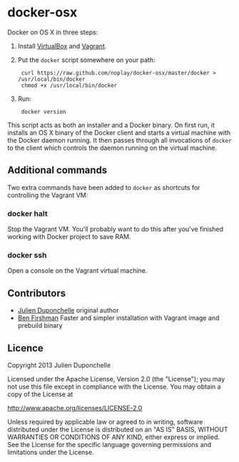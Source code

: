 docker-osx
==========

Docker on OS X in three steps:

1. Install [VirtualBox](https://www.virtualbox.org/wiki/Downloads) and [Vagrant](http://www.vagrantup.com/downloads.html).

2. Put the `docker` script somewhere on your path:

        curl https://raw.github.com/noplay/docker-osx/master/docker > /usr/local/bin/docker
        chmod +x /usr/local/bin/docker

3. Run:

        docker version

This script acts as both an installer and a Docker binary. On first run, it installs an OS X binary of the Docker client and starts a virtual machine with the Docker daemon running. It then passes through all invocations of `docker` to the client which controls the daemon running on the virtual machine.

## Additional commands

Two extra commands have been added to `docker` as shortcuts for controlling the Vagrant VM:

### docker halt

Stop the Vagrant VM. You'll probably want to do this after you've finished working with Docker project to save RAM.

### docker ssh

Open a console on the Vagrant virtual machine.

## Contributors
* [Julien Duponchelle](https://github.com/noplay/) original author
* [Ben Firshman](https://github.com/bfirsh) Faster and simpler installation with Vagrant image and prebuild binary

## Licence

Copyright 2013 Julien Duponchelle

Licensed under the Apache License, Version 2.0 (the "License");
you may not use this file except in compliance with the License.
You may obtain a copy of the License at

http://www.apache.org/licenses/LICENSE-2.0

Unless required by applicable law or agreed to in writing, software
distributed under the License is distributed on an "AS IS" BASIS,
WITHOUT WARRANTIES OR CONDITIONS OF ANY KIND, either express or implied.
See the License for the specific language governing permissions and
limitations under the License.


